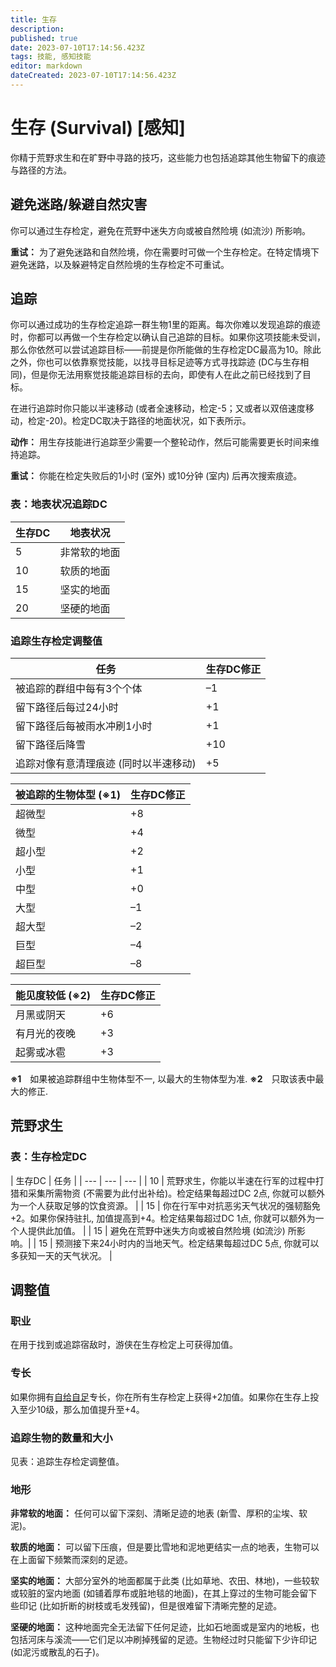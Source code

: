 ```yaml
---
title: 生存
description: 
published: true
date: 2023-07-10T17:14:56.423Z
tags: 技能, 感知技能
editor: markdown
dateCreated: 2023-07-10T17:14:56.423Z
---
```


# 生存 (Survival) \[感知\]
你精于荒野求生和在旷野中寻路的技巧，这些能力也包括追踪其他生物留下的痕迹与路径的方法。

## 避免迷路/躲避自然灾害
你可以通过生存检定，避免在荒野中迷失方向或被自然险境 (如流沙) 所影响。

**重试：** 为了避免迷路和自然险境，你在需要时可做一个生存检定。在特定情境下避免迷路，以及躲避特定自然险境的生存检定不可重试。

## 追踪
你可以通过成功的生存检定追踪一群生物1里的距离。每次你难以发现追踪的痕迹时，你都可以再做一个生存检定以确认自己追踪的目标。如果你这项技能未受训，那么你依然可以尝试追踪目标——前提是你所能做的生存检定DC最高为10。除此之外，你也可以依靠察觉技能，以找寻目标足迹等方式寻找踪迹 (DC与生存相同)，但是你无法用察觉技能追踪目标的去向，即使有人在此之前已经找到了目标。

在进行追踪时你只能以半速移动 (或者全速移动，检定-5；又或者以双倍速度移动，检定-20)。检定DC取决于路径的地面状况，如下表所示。

**动作：** 用生存技能进行追踪至少需要一个整轮动作，然后可能需要更长时间来维持追踪。

**重试：** 你能在检定失败后的1小时 (室外) 或10分钟 (室内) 后再次搜索痕迹。

### 表：地表状况追踪DC
| 生存DC | 地表状况 |
| --- | --- |
| 5 | 非常软的地面 |
| 10 | 软质的地面 |
| 15 | 坚实的地面 |
| 20 | 坚硬的地面 |

### 追踪生存检定调整值
| 任务 | 生存DC修正 |
| --- | --- |
| 被追踪的群组中每有3个个体 | –1 |
| 留下路径后每过24小时 | +1 |
| 留下路径后每被雨水冲刷1小时 | +1 |
| 留下路径后降雪 | +10 |
| 追踪对像有意清理痕迹 (同时以半速移动) | +5 |


| 被追踪的生物体型 (※1) | 生存DC修正 |
| --- | --- |
| 超微型 | +8 |
| 微型 | +4 |
| 超小型 | +2 |
| 小型 | +1 |
| 中型 | +0 |
| 大型 | –1 |
| 超大型 | –2 |
| 巨型 | –4 |
| 超巨型 | –8 |


| 能见度较低 (※2) | 生存DC修正 |
| --- | --- |
| 月黑或阴天 | +6 |
| 有月光的夜晚 | +3 |
| 起雾或冰雹 | +3 |

**※1**　如果被追踪群组中生物体型不一, 以最大的生物体型为准.
**※2**　只取该表中最大的修正.


## 荒野求生

### 表：生存检定DC
| 生存DC | 任务 |
| --- | --- | --- |
| 10 | 荒野求生，你能以半速在行军的过程中打猎和采集所需物资 (不需要为此付出补给)。检定结果每超过DC 2点, 你就可以额外为一个人获取足够的饮食资源。 |
| 15 | 你在行军中对抗恶劣天气状况的强韧豁免+2。如果你保持驻扎, 加值提高到+4。检定结果每超过DC 1点, 你就可以额外为一个人提供此加值。 |
| 15 | 避免在荒野中迷失方向或被自然险境 (如流沙) 所影响。|
| 15 | 预测接下来24小时内的当地天气。检定结果每超过DC 5点, 你就可以多获知一天的天气状况。 |

## 调整值
### 职业
在用于找到或追踪宿敌时，游侠在生存检定上可获得加值。

### 专长
如果你拥有[自给自足](/专长/自给自足)专长，你在所有生存检定上获得+2加值。如果你在生存上投入至少10级，那么加值提升至+4。

### 追踪生物的数量和大小
见表：追踪生存检定调整值。

### 地形
**非常软的地面：** 任何可以留下深刻、清晰足迹的地表 (新雪、厚积的尘埃、软泥)。

**软质的地面：** 可以留下压痕，但是要比雪地和泥地更结实一点的地表，生物可以在上面留下频繁而深刻的足迹。
 
**坚实的地面：** 大部分室外的地面都属于此类 (比如草地、农田、林地)，一些较软或较脏的室内地面 (如铺着厚布或脏地毯的地面)，在其上穿过的生物可能会留下些印记 (比如折断的树枝或毛发残留)，但是很难留下清晰完整的足迹。

**坚硬的地面：** 这种地面完全无法留下任何足迹，比如石地面或是室内的地板，也包括河床与溪流——它们足以冲刷掉残留的足迹。生物经过时只能留下少许印记 (如泥污或散乱的石子)。
